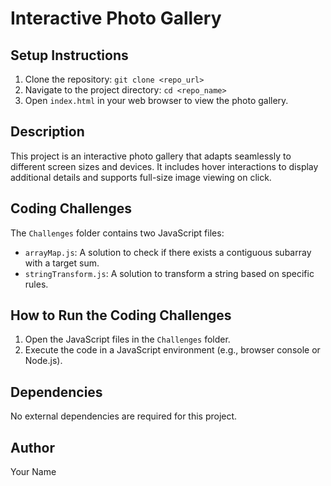 # Interactive Photo Gallery

## Setup Instructions
1. Clone the repository: `git clone <repo_url>`
2. Navigate to the project directory: `cd <repo_name>`
3. Open `index.html` in your web browser to view the photo gallery.

## Description
This project is an interactive photo gallery that adapts seamlessly to different screen sizes and devices. It includes hover interactions to display additional details and supports full-size image viewing on click.

## Coding Challenges
The `Challenges` folder contains two JavaScript files:
- `arrayMap.js`: A solution to check if there exists a contiguous subarray with a target sum.
- `stringTransform.js`: A solution to transform a string based on specific rules.

## How to Run the Coding Challenges
1. Open the JavaScript files in the `Challenges` folder.
2. Execute the code in a JavaScript environment (e.g., browser console or Node.js).

## Dependencies
No external dependencies are required for this project.

## Author
Your Name
